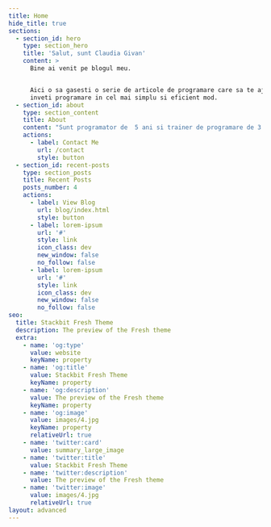```yaml
---
title: Home
hide_title: true
sections:
  - section_id: hero
    type: section_hero
    title: 'Salut, sunt Claudia Givan'
    content: >
      Bine ai venit pe blogul meu.


      Aici o sa gasesti o serie de articole de programare care sa te ajute sa
      inveti programare in cel mai simplu si eficient mod.
  - section_id: about
    type: section_content
    title: About
    content: "Sunt programator de  5 ani si trainer de programare de 3 ani.\n\nDin aceasta experienta am acumulat cunostinte foarte valoroase si utile din domeniul programarii pe care vreau sa le dau mai departe prin intermediul articolelor din acest blog.\n\nSpor la invatat! [\U0001F4D6](https://emojipedia.org/open-book/)\n\n"
    actions:
      - label: Contact Me
        url: /contact
        style: button
  - section_id: recent-posts
    type: section_posts
    title: Recent Posts
    posts_number: 4
    actions:
      - label: View Blog
        url: blog/index.html
        style: button
      - label: lorem-ipsum
        url: '#'
        style: link
        icon_class: dev
        new_window: false
        no_follow: false
      - label: lorem-ipsum
        url: '#'
        style: link
        icon_class: dev
        new_window: false
        no_follow: false
seo:
  title: Stackbit Fresh Theme
  description: The preview of the Fresh theme
  extra:
    - name: 'og:type'
      value: website
      keyName: property
    - name: 'og:title'
      value: Stackbit Fresh Theme
      keyName: property
    - name: 'og:description'
      value: The preview of the Fresh theme
      keyName: property
    - name: 'og:image'
      value: images/4.jpg
      keyName: property
      relativeUrl: true
    - name: 'twitter:card'
      value: summary_large_image
    - name: 'twitter:title'
      value: Stackbit Fresh Theme
    - name: 'twitter:description'
      value: The preview of the Fresh theme
    - name: 'twitter:image'
      value: images/4.jpg
      relativeUrl: true
layout: advanced
---
```

